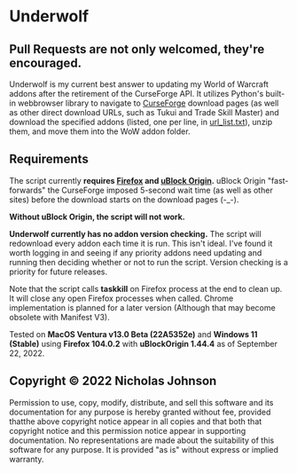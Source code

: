 # Underwolf

## Pull Requests are not only welcomed, they're encouraged.

Underwolf is my current best answer to updating my World of Warcraft addons after the retirement of the CurseForge API. It utilizes Python's built-in webbrowser library to navigate to [CurseForge](https://www.curseforge.com/) download pages (as well as other direct download URLs, such as Tukui and Trade Skill Master) and download the specified addons (listed, one per line, in [url_list.txt](https://github.com/Lesona-Systems/Underwolf/blob/main/url_list.txt)), unzip them, and move them into the WoW addon folder.

## Requirements

The script currently **requires [Firefox](https://www.mozilla.org/en-US/firefox/new/) and [uBlock Origin](https://addons.mozilla.org/en-US/firefox/addon/ublock-origin/).** uBlock Origin "fast-forwards" the CurseForge imposed 5-second wait time (as well as other sites) before the download starts on the download pages (-_-). 

**Without uBlock Origin, the script will not work.**

**Underwolf currently has no addon version checking.** The script will redownload every addon each time it is run. This isn't ideal. I've found it worth logging in and seeing if any priority addons need updating and running then deciding whether or not to run the script. Version checking is a priority for future releases. 

Note that the script calls **taskkill** on Firefox process at the end to clean up. It will close any open Firefox processes when called. Chrome implementation is planned for a later version (Although that may become obsolete with Manifest V3).

Tested on **MacOS Ventura v13.0 Beta (22A5352e)** and **Windows 11 (Stable)** using **Firefox 104.0.2** with **uBlockOrigin 1.44.4** as of September 22, 2022. 

## Copyright © 2022 Nicholas Johnson

Permission to use, copy, modify, distribute, and sell this software and its documentation for any purpose is hereby granted without fee, provided thatthe above copyright notice appear in all copies and that both that copyright notice and this permission notice appear in supporting documentation. No representations are made about the suitability of this software for any purpose.  It is provided "as is" without express or implied warranty.
